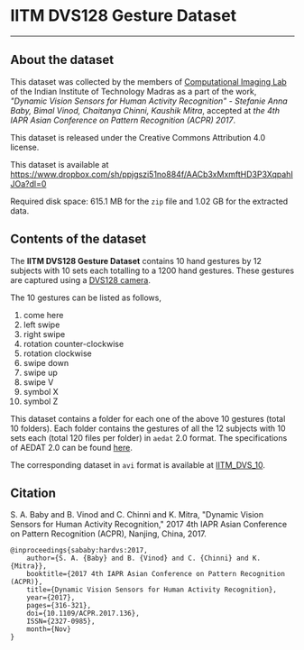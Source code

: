 # IITM DVS128 Gesture Dataset
---
## About the dataset
This dataset was collected by the members of [Computational Imaging Lab][cilab_link] of the Indian Institute of Technology Madras as a part of the work,
_"Dynamic Vision Sensors for Human Activity Recognition" - Stefanie Anna Baby, Bimal Vinod, Chaitanya Chinni, Kaushik Mitra_, accepted at _the 4th IAPR Asian Conference on Pattern Recognition (ACPR) 2017_.

This dataset is released under the Creative Commons Attribution 4.0 license.

This dataset is available at https://www.dropbox.com/sh/ppjgszi51no884f/AACb3xMxmftHD3P3XqpahIJOa?dl=0

Required disk space: 615.1 MB for the `zip` file and 1.02 GB for the extracted data.

## Contents of the dataset
The **IITM DVS128 Gesture Dataset** contains 10 hand gestures by 12 subjects with 10 sets each totalling to a 1200 hand gestures.
These gestures are captured using a [DVS128 camera][dvs128_link].

The 10 gestures can be listed as follows,
 1. come here
 2. left swipe
 3. right swipe
 4. rotation counter-clockwise
 5. rotation clockwise
 6. swipe down
 7. swipe up
 8. swipe V
 9. symbol X
 10. symbol Z

This dataset contains a folder for each one of the above 10 gestures (total 10 folders).
Each folder contains the gestures of all the 12 subjects with 10 sets each (total 120 files per folder) in `aedat` 2.0 format.
The specifications of AEDAT 2.0 can be found [here][aedat_2.0].

The corresponding dataset in `avi` format is available at [IITM_DVS_10][IITM_DVS_10_link].

## Citation
S. A. Baby and B. Vinod and C. Chinni and K. Mitra, "Dynamic Vision Sensors for Human Activity Recognition,"
2017 4th IAPR Asian Conference on Pattern Recognition (ACPR), Nanjing, China, 2017.


    @inproceedings{sababy:hardvs:2017,
        author={S. A. {Baby} and B. {Vinod} and C. {Chinni} and K. {Mitra}},
        booktitle={2017 4th IAPR Asian Conference on Pattern Recognition (ACPR)},
        title={Dynamic Vision Sensors for Human Activity Recognition},
        year={2017},
        pages={316-321},
        doi={10.1109/ACPR.2017.136},
        ISSN={2327-0985},
        month={Nov}
    }

[cilab_link]: http://www.ee.iitm.ac.in/comp_photolab/
[dvs128_link]: https://inivation.com/support/hardware/dvs128/
[aedat_2.0]: https://inivation.com/support/software/fileformat/#aedat-20
[IITM_DVS_10_link]: https://www.dropbox.com/sh/ppjgszi51no884f/AACb3xMxmftHD3P3XqpahIJOa?dl=0
